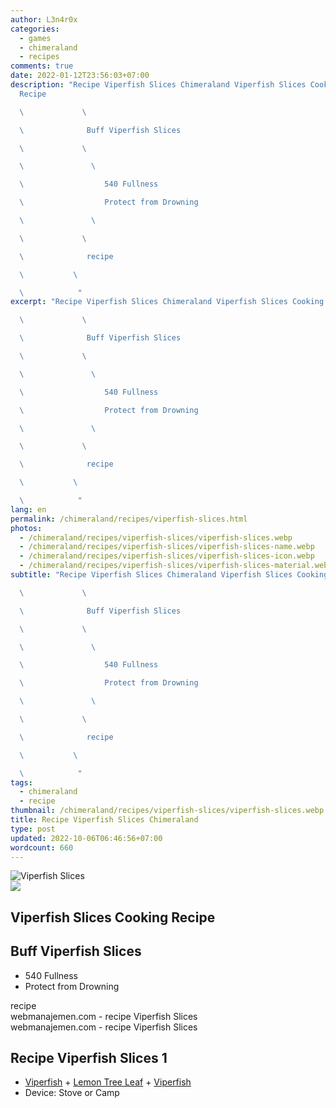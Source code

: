 ```yaml
---
author: L3n4r0x
categories:
  - games
  - chimeraland
  - recipes
comments: true
date: 2022-01-12T23:56:03+07:00
description: "Recipe Viperfish Slices Chimeraland Viperfish Slices Cooking
  Recipe

  \             \ 

  \              Buff Viperfish Slices

  \             \ 

  \               \ 

  \                  540 Fullness

  \                  Protect from Drowning

  \               \ 

  \             \ 

  \              recipe

  \           \ 

  \            "
excerpt: "Recipe Viperfish Slices Chimeraland Viperfish Slices Cooking Recipe

  \             \ 

  \              Buff Viperfish Slices

  \             \ 

  \               \ 

  \                  540 Fullness

  \                  Protect from Drowning

  \               \ 

  \             \ 

  \              recipe

  \           \ 

  \            "
lang: en
permalink: /chimeraland/recipes/viperfish-slices.html
photos:
  - /chimeraland/recipes/viperfish-slices/viperfish-slices.webp
  - /chimeraland/recipes/viperfish-slices/viperfish-slices-name.webp
  - /chimeraland/recipes/viperfish-slices/viperfish-slices-icon.webp
  - /chimeraland/recipes/viperfish-slices/viperfish-slices-material.webp
subtitle: "Recipe Viperfish Slices Chimeraland Viperfish Slices Cooking Recipe

  \             \ 

  \              Buff Viperfish Slices

  \             \ 

  \               \ 

  \                  540 Fullness

  \                  Protect from Drowning

  \               \ 

  \             \ 

  \              recipe

  \           \ 

  \            "
tags:
  - chimeraland
  - recipe
thumbnail: /chimeraland/recipes/viperfish-slices/viperfish-slices.webp
title: Recipe Viperfish Slices Chimeraland
type: post
updated: 2022-10-06T06:46:56+07:00
wordcount: 660
---
```


<link
  rel="stylesheet"
  href="https://rawcdn.githack.com/dimaslanjaka/Web-Manajemen/870a349/css/bootstrap-5-3-0-alpha3-wrapper.css"
/>
<section id="bootstrap-wrapper">
  <div data-bs-theme="dark">
    <div class="card mb-2">
      <div class="card-body">
        <div class="row g-0">
          <div class="col-sm-4 position-relative mb-2">
            <img
              src="https://www.webmanajemen.com/chimeraland/recipes/viperfish-slices/viperfish-slices-material.webp"
              class="card-img fit-cover w-100 h-100"
              alt="Viperfish Slices"
              data-fancybox="true"
            />
          </div>
          <div class="col-sm-8 mb-2">
            <div class="card-body">
              <div class="d-flex flex-row align-items-center mb-3">
                <img
                  class="d-inline-block me-2"
                  src="https://www.webmanajemen.com/chimeraland/recipes/viperfish-slices/viperfish-slices-icon.webp"
                  width="auto"
                  height="auto"
                  style="vertical-align: middle"
                />
                <h2 class="fs-5">Viperfish Slices Cooking Recipe</h2>
              </div>
              <h2 class="card-title fs-5">Buff Viperfish Slices</h2>
              <div class="card-text">
                <ul>
                  <li>540 Fullness</li>
                  <li>Protect from Drowning</li>
                </ul>
              </div>
              <span class="badge rounded-pill">recipe</span>
            </div>
            <div class="card-footer text-end text-muted mt-auto">
              webmanajemen.com - recipe Viperfish Slices
            </div>
          </div>
        </div>
      </div>
      <div class="card-footer text-end text-muted">
        webmanajemen.com - recipe Viperfish Slices
      </div>
    </div>
    <div class="row mb-2">
      <div class="col-12 col-lg-6 recipe-item mb-2">
        <div class="card">
          <div class="card-body">
            <h2 class="card-title fs-5">Recipe Viperfish Slices 1</h2>
            <div class="card-text">
              <ul>
                <li>
                  <a
                    class="text-decoration-none text-primary"
                    href="/chimeraland/materials/viperfish.html"
                    >Viperfish</a
                  ><span> + </span
                  ><a
                    class="text-decoration-none text-primary"
                    href="/chimeraland/materials/lemon-tree-leaf.html"
                    >Lemon Tree Leaf</a
                  ><span> + </span
                  ><a
                    class="text-decoration-none text-primary"
                    href="/chimeraland/materials/viperfish.html"
                    >Viperfish</a
                  >
                </li>
                <li>Device: Stove or Camp</li>
              </ul>
            </div>
          </div>
        </div>
      </div>
    </div>
  </div>
</section>